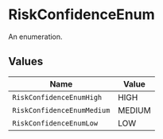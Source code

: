 # RiskConfidenceEnum

An enumeration.


## Values

| Name                       | Value                      |
| -------------------------- | -------------------------- |
| `RiskConfidenceEnumHigh`   | HIGH                       |
| `RiskConfidenceEnumMedium` | MEDIUM                     |
| `RiskConfidenceEnumLow`    | LOW                        |